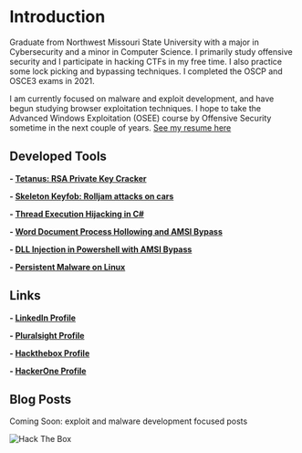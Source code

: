 # Introduction

Graduate from Northwest Missouri State University with a major in Cybersecurity and a minor in Computer Science. I primarily study offensive security and I participate in hacking CTFs in my free time. I also practice some lock picking and bypassing techniques. I completed the OSCP and OSCE3 exams in 2021.

I am currently focused on malware and exploit development, and have begun studying browser exploitation techniques. I hope to take the Advanced Windows Exploitation (OSEE) course by Offensive Security sometime in the next couple of years.
[See my resume here](resume2022.pdf)

## Developed Tools
**- [Tetanus: RSA Private Key Cracker](https://github.com/ForeverAnApple/Tetanus)**

**- [Skeleton Keyfob: Rolljam attacks on cars](https://github.com/ColeHouston/skeleton-keyfob)**

**- [Thread Execution Hijacking in C#](https://github.com/ColeHouston/thread-hijacking-in-csharp)**

**- [Word Document Process Hollowing and AMSI Bypass](https://github.com/ColeHouston/word-vba-process-hollowing)**

**- [DLL Injection in Powershell with AMSI Bypass](https://github.com/ColeHouston/Powershell-DLL-Injection)**

**- [Persistent Malware on Linux](https://github.com/ColeHouston/linux-persistence-malware)**

## Links
**- [LinkedIn Profile](https://linkedin.com/in/cole-houston-1a91b2170)**

**- [Pluralsight Profile](https://app.pluralsight.com/profile/cole-houston)**

**- [Hackthebox Profile](https://www.hackthebox.eu/profile/114142)**

**- [HackerOne Profile](https://hackerone.com/rollie)**

## Blog Posts
Coming Soon: exploit and malware development focused posts


![Hack The Box](https://www.hackthebox.eu/badge/image/114142)
